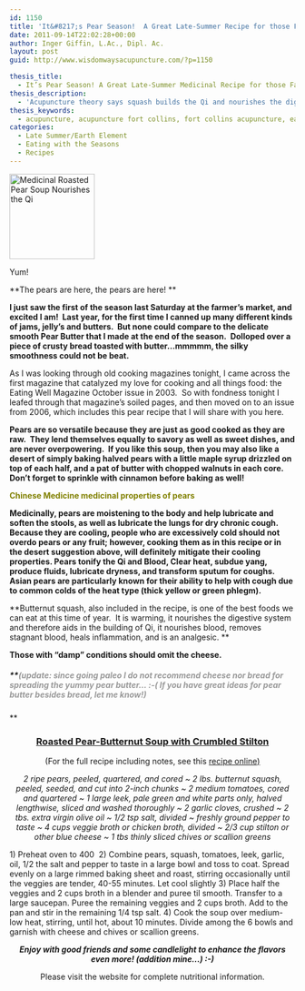 ```yaml
---
id: 1150
title: 'It&#8217;s Pear Season!  A Great Late-Summer Recipe for those Farmer&#8217;s Market Pears.'
date: 2011-09-14T22:02:28+00:00
author: Inger Giffin, L.Ac., Dipl. Ac.
layout: post
guid: http://www.wisdomwaysacupuncture.com/?p=1150

thesis_title:
  - It’s Pear Season! A Great Late-Summer Medicinal Recipe for those Farmer’s Market Pears.
thesis_description:
  - 'Acupuncture theory says squash builds the Qi and nourishes the digestive organs, and pears are great for the lubricating & moistening.'
thesis_keywords:
  - acupuncture, acupuncture fort collins, fort collins acupuncture, earth element
categories:
  - Late Summer/Earth Element
  - Eating with the Seasons
  - Recipes
---
```

<div id="attachment_1155" style="width: 160px" class="wp-caption alignleft">
  <a href="http://www.wisdomwaysacupuncture.com/wp-content/uploads/2011/09/roasted-pear-soup.jpg"><img class="size-thumbnail wp-image-1155 " title="roasted pear soup" src="http://www.wisdomwaysacupuncture.com/wp-content/uploads/2011/09/roasted-pear-soup-150x150.jpg" alt="Medicinal Roasted Pear Soup Nourishes the Qi" width="150" height="150" srcset="http://www.wisdomwaysacupuncture.com/wp-content/uploads/2011/09/roasted-pear-soup-150x150.jpg 150w, http://www.wisdomwaysacupuncture.com/wp-content/uploads/2011/09/roasted-pear-soup-300x300.jpg 300w, http://www.wisdomwaysacupuncture.com/wp-content/uploads/2011/09/roasted-pear-soup.jpg 308w" sizes="(max-width: 150px) 100vw, 150px" /></a>
  
  <p class="wp-caption-text">
    Yum!
  </p>
</div>

**The pears are here, the pears are here! ** 

**I just saw the first of the season last Saturday at the farmer&#8217;s market, and excited I am!  Last year, for the first time I canned up many different kinds of jams, jelly&#8217;s and butters.  But none could compare to the delicate smooth Pear Butter that I made at the end of the season.  Dolloped over a piece of crusty bread toasted with butter&#8230;mmmmm, the silky smoothness could not be beat.** 

As I was looking through old cooking magazines tonight, I came across the first magazine that catalyzed my love for cooking and all things food: the Eating Well Magazine October issue in 2003.  So with fondness tonight I leafed through that magazine&#8217;s soiled pages, and then moved on to an issue from 2006, which includes this pear recipe that I will share with you here.

**Pears are so versatile because they are just as good cooked as they are raw.  They lend themselves equally to savory as well as sweet dishes, and are never overpowering.  If you like this soup, then you may also like a desert of simply baking halved pears with a little maple syrup drizzled on top of each half, and a pat of butter with chopped walnuts in each core.  Don&#8217;t forget to sprinkle with cinnamon before baking as well!** 

<span style="color: #808000;"><strong>Chinese Medicine medicinal properties of pears</strong></span>

**Medicinally, pears are moistening to the body and help lubricate and soften the stools, as well as lubricate the lungs for dry chronic cough. Because they are cooling, people who are excessively cold should not overdo pears or any fruit; however, cooking them as in this recipe or in the desert suggestion above, will definitely mitigate their cooling properties. Pears tonify the Qi and Blood, Clear heat, subdue yang, produce fluids, lubricate dryness, and transform sputum for coughs.  Asian pears are particularly known for their ability to help with cough due to common colds of the heat type (thick yellow or green phlegm).**

**Butternut squash, also included in the recipe, is one of the best foods we can eat at this time of year.  It is warming, it nourishes the digestive system and therefore aids in the building of Qi, it nourishes blood, removes stagnant blood, heals inflammation, and is an analgesic. ** 

**Those with &#8220;damp&#8221; conditions should omit the cheese.** 

##### **<span style="color: #999999;">(update: since going paleo I do not recommend cheese <em>nor</em> bread for spreading the yummy pear butter&#8230; :-( If you have great ideas for pear butter besides bread, let me know!)</span>
  
** 

<h3 style="text-align: center;">
  <span style="text-decoration: underline;">Roasted Pear-Butternut Soup with Crumbled Stilton</span>
</h3>

<p style="text-align: center;">
  (For the full recipe including notes, see this <a title="recipe online" href="http://www.eatingwell.com/recipes/roasted_pear_butternut_soup_with_crumbled_stilton.html" target="_blank" rel="noopener">recipe online</a><span style="text-decoration: underline;">)<br /> </span>
</p>

<p style="text-align: center;">
  <em>2 ripe pears, peeled, quartered, and cored ~ 2 lbs. butternut squash, peeled, seeded, and cut into 2-inch chunks ~ 2 medium tomatoes, cored and quartered ~ 1 large leek, pale green and white parts only, halved lengthwise, sliced and washed thoroughly ~ 2 garlic cloves, crushed ~ 2 tbs. extra virgin olive oil ~ 1/2 tsp salt, divided ~ freshly ground pepper to taste ~ 4 cups veggie broth or chicken broth, divided ~ 2/3 cup stilton or other blue cheese ~ 1 tbs thinly sliced chives or scallion greens</em>
</p>

<p style="text-align: left;">
  1) Preheat oven to 400  2) Combine pears, squash, tomatoes, leek, garlic, oil, 1/2 the salt and pepper to taste in a large bowl and toss to coat. Spread evenly on a large rimmed baking sheet and roast, stirring occasionally until the veggies are tender, 40-55 minutes. Let cool slightly 3) Place half the veggies and 2 cups broth in a blender and puree til smooth. Transfer to a large saucepan. Puree the remaining veggies and 2 cups broth. Add to the pan and stir in the remaining 1/4 tsp salt. 4) Cook the soup over medium-low heat, stirring, until hot, about 10 minutes. Divide among the 6 bowls and garnish with cheese and chives or scallion greens.
</p>

<p style="text-align: center;">
  <em><strong>Enjoy with good friends and some candlelight to enhance the flavors even more! (addition mine&#8230;) :-)</strong></em>
</p>

<p style="text-align: center;">
  Please visit the website for complete nutritional information.
</p>

&nbsp;

&nbsp;